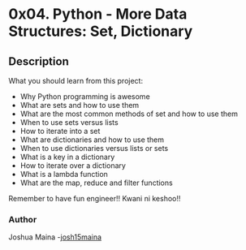 # 0x04. Python - More Data Structures: Set, Dictionary

## Description
What you should learn from this project:
* Why Python programming is awesome
* What are sets and how to use them
* What are the most common methods of set and how to use them
* When to use sets versus lists
* How to iterate into a set
* What are dictionaries and how to use them
* When to use dictionaries versus lists or sets
* What is a key in a dictionary
* How to iterate over a dictionary
* What is a lambda function
* What are the map, reduce and filter functions

Remember to have fun engineer!! Kwani ni keshoo!!

### Author
Joshua Maina -[josh15maina](github.com/josh15maina)
